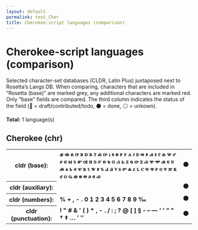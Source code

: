 ```yaml
---
layout: default
permalink: test_Cher
title: Cherokee-script languages (comparison)
---
```


# Cherokee-script languages (comparison)

Selected character-set databases (CLDR, Latin Plus) juxtaposed next to Rosetta’s Langs DB. When comparing, characters that are included in “Rosetta (base)” are marked grey, any additional characters are marked red. Only “base” fields are compared. The third column indicates the status of the field (🔴 = draft/contributed/todo, ⚫️ = done, ⚪️ = unkown).

**Total:** 1 language(s)

## Cherokee (chr)

<table>
 <tr><th>cldr (base):</th><td><strong>ᏸ</strong> <strong>ᏹ</strong> <strong>ᏺ</strong> <strong>ᏻ</strong> <strong>ᏼ</strong> <strong>ꭰ</strong> <strong>ꭱ</strong> <strong>ꭲ</strong> <strong>ꭳ</strong> <strong>ꭴ</strong> <strong>ꭵ</strong> <strong>ꭶ</strong> <strong>ꭷ</strong> <strong>ꭸ</strong> <strong>ꭹ</strong> <strong>ꭺ</strong> <strong>ꭻ</strong> <strong>ꭼ</strong> <strong>ꭽ</strong> <strong>ꭾ</strong> <strong>ꭿ</strong> <strong>ꮀ</strong> <strong>ꮁ</strong> <strong>ꮂ</strong> <strong>ꮃ</strong> <strong>ꮄ</strong> <strong>ꮅ</strong> <strong>ꮆ</strong> <strong>ꮇ</strong> <strong>ꮈ</strong> <strong>ꮉ</strong> <strong>ꮊ</strong> <strong>ꮋ</strong> <strong>ꮌ</strong> <strong>ꮍ</strong> <strong>ꮎ</strong> <strong>ꮏ</strong> <strong>ꮐ</strong> <strong>ꮑ</strong> <strong>ꮒ</strong> <strong>ꮓ</strong> <strong>ꮔ</strong> <strong>ꮕ</strong> <strong>ꮖ</strong> <strong>ꮗ</strong> <strong>ꮘ</strong> <strong>ꮙ</strong> <strong>ꮚ</strong> <strong>ꮛ</strong> <strong>ꮜ</strong> <strong>ꮝ</strong> <strong>ꮞ</strong> <strong>ꮟ</strong> <strong>ꮠ</strong> <strong>ꮡ</strong> <strong>ꮢ</strong> <strong>ꮣ</strong> <strong>ꮤ</strong> <strong>ꮥ</strong> <strong>ꮦ</strong> <strong>ꮧ</strong> <strong>ꮨ</strong> <strong>ꮩ</strong> <strong>ꮪ</strong> <strong>ꮫ</strong> <strong>ꮬ</strong> <strong>ꮭ</strong> <strong>ꮮ</strong> <strong>ꮯ</strong> <strong>ꮰ</strong> <strong>ꮱ</strong> <strong>ꮲ</strong> <strong>ꮳ</strong> <strong>ꮴ</strong> <strong>ꮵ</strong> <strong>ꮶ</strong> <strong>ꮷ</strong> <strong>ꮸ</strong> <strong>ꮹ</strong> <strong>ꮺ</strong> <strong>ꮻ</strong> <strong>ꮼ</strong> <strong>ꮽ</strong> <strong>ꮾ</strong> <strong>ꮿ</strong> </td><td>⚫️</td></tr>
<tr><th>cldr (auxiliary):</th><td><span></span> </td><td>⚫️</td></tr>
<tr><th>cldr (numbers):</th><td><strong>%</strong> <strong>+</strong> <strong>,</strong> <strong>-</strong> <strong>.</strong> <strong>0</strong> <strong>1</strong> <strong>2</strong> <strong>3</strong> <strong>4</strong> <strong>5</strong> <strong>6</strong> <strong>7</strong> <strong>8</strong> <strong>9</strong> <strong>‰</strong> </td><td>⚫️</td></tr>
<tr><th>cldr (punctuation):</th><td><strong>!</strong> <strong>"</strong> <strong>#</strong> <strong>&</strong> <strong>'</strong> <strong>(</strong> <strong>)</strong> <strong>*</strong> <strong>,</strong> <strong>-</strong> <strong>.</strong> <strong>/</strong> <strong>:</strong> <strong>;</strong> <strong>?</strong> <strong>@</strong> <strong>[</strong> <strong>]</strong> <strong>§</strong> <strong>‐</strong> <strong>–</strong> <strong>—</strong> <strong>‘</strong> <strong>’</strong> <strong>“</strong> <strong>”</strong> <strong>†</strong> <strong>‡</strong> <strong>…</strong> <strong>′</strong> <strong>″</strong> </td><td>⚫️</td></tr>
 </table>

